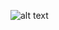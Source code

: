 


![alt text](https://github.com/emmpiiee/ProjectMinorProg/blob/master/doc/PacktagDiagram.png "Logo Title Text 1")
